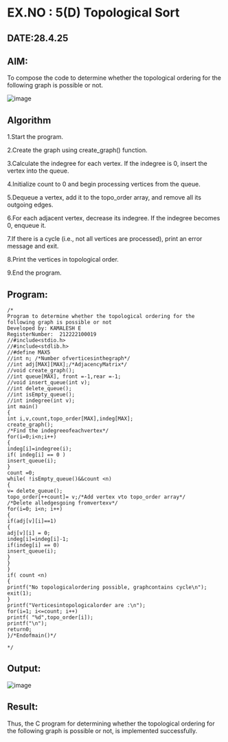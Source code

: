 # EX.NO : 5(D) Topological Sort
## DATE:28.4.25
## AIM:
To compose the code to determine whether the topological ordering for the following graph is possible or not.

![image](https://github.com/user-attachments/assets/c74a7111-9b59-475c-aad4-9baf23d50ec0)


## Algorithm
1.Start the program.

2.Create the graph using create_graph() function.

3.Calculate the indegree for each vertex. If the indegree is 0, insert the vertex into the queue.

4.Initialize count to 0 and begin processing vertices from the queue.

5.Dequeue a vertex, add it to the topo_order array, and remove all its outgoing edges.

6.For each adjacent vertex, decrease its indegree. If the indegree becomes 0, enqueue it.

7.If there is a cycle (i.e., not all vertices are processed), print an error message and exit.

8.Print the vertices in topological order.

9.End the program.

## Program:
```
/*
Program to determine whether the topological ordering for the following graph is possible or not
Developed by: KAMALESH E
RegisterNumber:  212222100019
//#include<stdio.h>
//#include<stdlib.h>
//#define MAX5
//int n; /*Number ofverticesinthegraph*/
//int adj[MAX][MAX];/*AdjacencyMatrix*/
//void create_graph();
//int queue[MAX], front =-1,rear =-1;
//void insert_queue(int v);
//int delete_queue();
//int isEmpty_queue();
//int indegree(int v); 
int main()
{
int i,v,count,topo_order[MAX],indeg[MAX]; 
create_graph();
/*Find the indegreeofeachvertex*/ 
for(i=0;i<n;i++)
{
indeg[i]=indegree(i); 
if( indeg[i] == 0 )
insert_queue(i);
}
count =0;
while( !isEmpty_queue()&&count <n)
{
v= delete_queue();
topo_order[++count]= v;/*Add vertex vto topo_order array*/
/*Delete alledgesgoing fromvertexv*/ 
for(i=0; i<n; i++)
{
if(adj[v][i]==1)
{
adj[v][i] = 0; 
indeg[i]=indeg[i]-1; 
if(indeg[i] == 0)
insert_queue(i);
}
}
}
if( count <n)
{
printf("No topologicalordering possible, graphcontains cycle\n"); 
exit(1);
}
printf("Verticesintopologicalorder are :\n"); 
for(i=1; i<=count; i++)
printf( "%d",topo_order[i]); 
printf("\n");
return0;
}/*Endofmain()*/

*/
```

## Output:

![image](https://github.com/user-attachments/assets/a0acc220-50b9-4c3f-a39d-16b617a9db1c)


## Result:
Thus, the C program for determining whether the topological ordering for the following graph is possible or not, is implemented successfully.

